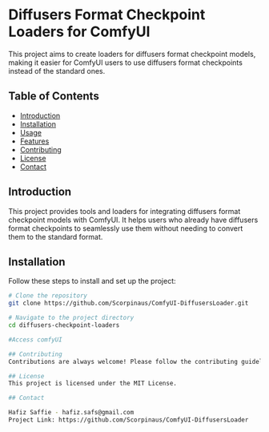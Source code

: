 # Diffusers Format Checkpoint Loaders for ComfyUI

This project aims to create loaders for diffusers format checkpoint models, making it easier for ComfyUI users to use diffusers format checkpoints instead of the standard ones.

## Table of Contents

- [Introduction](#introduction)
- [Installation](#installation)
- [Usage](#usage)
- [Features](#features)
- [Contributing](#contributing)
- [License](#license)
- [Contact](#contact)

## Introduction

This project provides tools and loaders for integrating diffusers format checkpoint models with ComfyUI. It helps users who already have diffusers format checkpoints to seamlessly use them without needing to convert them to the standard format.

## Installation

Follow these steps to install and set up the project:

```bash
# Clone the repository
git clone https://github.com/Scorpinaus/ComfyUI-DiffusersLoader.git

# Navigate to the project directory
cd diffusers-checkpoint-loaders

#Access comfyUI

## Contributing
Contributions are always welcome! Please follow the contributing guidelines to submit issues or pull requests.

## License
This project is licensed under the MIT License.

## Contact

Hafiz Saffie - hafiz.safs@gmail.com
Project Link: https://github.com/Scorpinaus/ComfyUI-DiffusersLoader
